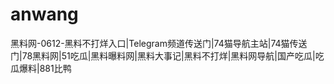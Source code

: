 # anwang
黑料网-0612-黑料不打烊入口|Telegram频道传送门|74猫导航主站|74猫传送门|78黑料网|51吃瓜|黑料曝料网|黑料大事记|黑料不打烊|黑料网导航|国产吃瓜|吃瓜爆料|881比鸭
